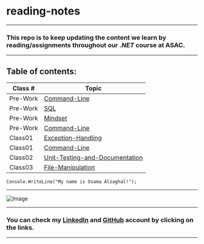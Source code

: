 # reading-notes
---
### This repo is to keep updating the content we learn by reading/assignments throughout our *.NET* course at ASAC.
---
## Table of contents:
| Class # | Topic |
| ----------- | ----------- |
| Pre-Work | [Command-Line](./Command-Line) |
| Pre-Work | [SQL](./SQL) |
| Pre-Work | [Mindset](./Mindset) |
| Pre-Work | [Command-Line](./Command-Line) |
| Class01 | [Exception-Handling](./Exception&#32;Handling) |
| Class01 | [Command-Line](./Command-Line) |
| Class02 | [Unit-Testing-and-Documentation](./Unit-Testing-and-Documentation) |
| Class03 | [File-Manipulation](./File&#32;Manipulation-System.IO) |
``` 
Console.WriteLine("My name is Osama Alzaghal!");

```
---

![Image](https://intaj.net/wp-content/uploads/2020/08/ASAC-Bilingual-1024x220.png)

---

### **You can check my [LinkedIn](https://www.linkedin.com/in/osama-al-zaghal-374732217/) and  [GitHub](https://github.com/OsamaAlzaghal) account by clicking on the links.**

---
